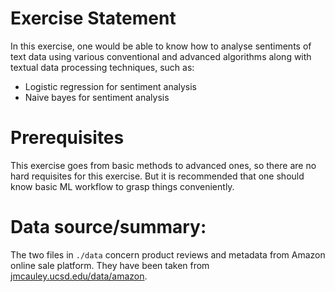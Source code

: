 # Exercise Statement

In this exercise, one would be able to know how to analyse sentiments of text data using various conventional and advanced algorithms along with textual data processing techniques, such as:

* Logistic regression for sentiment analysis
* Naive bayes for sentiment analysis

# Prerequisites

This exercise goes from basic methods to advanced ones, so there are no hard requisites for this exercise. But it is recommended that one should know basic ML workflow to grasp things conveniently.

# Data source/summary:
The two files in `./data` concern product reviews and metadata from Amazon online sale platform.
They have been taken from [jmcauley.ucsd.edu/data/amazon](http://jmcauley.ucsd.edu/data/amazon/).
